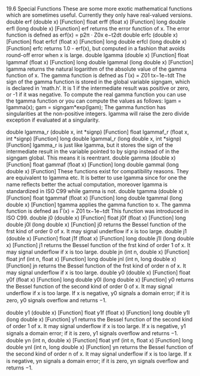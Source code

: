19.6 Special Functions
These are some more exotic mathematical functions which are sometimes useful. Currently
they only have real-valued versions.
double erf (double x) [Function]
float erff (ﬂoat x) [Function]
long double erfl (long double x) [Function]
erf returns the error function of x. The error function is defned as
erf(x) = p2π · Z0x e−t2dt
double erfc (double x) [Function]
float erfcf (ﬂoat x) [Function]
long double erfcl (long double x) [Function]
erfc returns 1.0 - erf(x), but computed in a fashion that avoids round-oﬀ error
when x is large.
double lgamma (double x) [Function]
float lgammaf (ﬂoat x) [Function]
long double lgammal (long double x) [Function]
lgamma returns the natural logarithm of the absolute value of the gamma function of
x. The gamma function is defned as
Γ(x) = Z01 tx−1e−tdt
The sign of the gamma function is stored in the global variable signgam, which is
declared in ‘math.h’. It is 1 if the intermediate result was positive or zero, or -1 if it
was negative.
To compute the real gamma function you can use the tgamma function or you can
compute the values as follows:
lgam = lgamma(x);
gam = signgam*exp(lgam);
The gamma function has singularities at the non-positive integers. lgamma will raise
the zero divide exception if evaluated at a singularity.

double lgamma_r (double x, int *signp) [Function]
float lgammaf_r (ﬂoat x, int *signp) [Function]
long double lgammal_r (long double x, int *signp) [Function]
lgamma_r is just like lgamma, but it stores the sign of the intermediate result in
the variable pointed to by signp instead of in the signgam global. This means it is
reentrant.
double gamma (double x) [Function]
float gammaf (ﬂoat x) [Function]
long double gammal (long double x) [Function]
These functions exist for compatibility reasons. They are equivalent to lgamma etc. It
is better to use lgamma since for one the name reﬂects better the actual computation,
moreover lgamma is standardized in ISO C99 while gamma is not.
double tgamma (double x) [Function]
float tgammaf (ﬂoat x) [Function]
long double tgammal (long double x) [Function]
tgamma applies the gamma function to x. The gamma function is defned as
Γ(x) = Z01 tx−1e−tdt
This function was introduced in ISO C99.
double j0 (double x) [Function]
float j0f (ﬂoat x) [Function]
long double j0l (long double x) [Function]
j0 returns the Bessel function of the frst kind of order 0 of x. It may signal underﬂow
if x is too large.
double j1 (double x) [Function]
float j1f (ﬂoat x) [Function]
long double j1l (long double x) [Function]
j1 returns the Bessel function of the frst kind of order 1 of x. It may signal underﬂow
if x is too large.
double jn (int n, double x) [Function]
float jnf (int n, ﬂoat x) [Function]
long double jnl (int n, long double x) [Function]
jn returns the Bessel function of the frst kind of order n of x. It may signal underﬂow
if x is too large.
double y0 (double x) [Function]
float y0f (ﬂoat x) [Function]
long double y0l (long double x) [Function]
y0 returns the Bessel function of the second kind of order 0 of x. It may signal
underﬂow if x is too large. If x is negative, y0 signals a domain error; if it is zero, y0
signals overﬂow and returns −1.

double y1 (double x) [Function]
float y1f (ﬂoat x) [Function]
long double y1l (long double x) [Function]
y1 returns the Bessel function of the second kind of order 1 of x. It may signal
underﬂow if x is too large. If x is negative, y1 signals a domain error; if it is zero, y1
signals overﬂow and returns −1.
double yn (int n, double x) [Function]
float ynf (int n, ﬂoat x) [Function]
long double ynl (int n, long double x) [Function]
yn returns the Bessel function of the second kind of order n of x. It may signal
underﬂow if x is too large. If x is negative, yn signals a domain error; if it is zero, yn
signals overﬂow and returns −1.